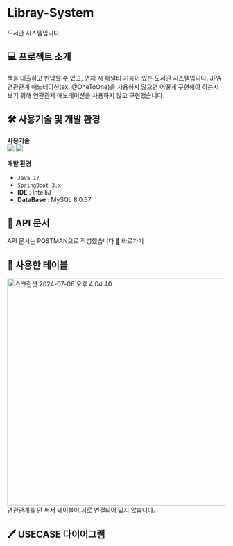 # Libray-System
도서관 시스템입니다.
## 💻 프로젝트 소개
<p>책을 대출하고 반납할 수 있고, 연체 시 패널티 기능이 있는 도서관 시스템입니다. JPA 연관관계 애노테이션(ex. @OneToOne)을 사용하지 않으면 어떻게 구현해야 하는지 보기 위해 연관관계 애노테이션을 사용하지 않고 구현했습니다.</p>
<h2>🛠️ 사용기술 및 개발 환경</h2>
<p><b>사용기술</b><br><img src="https://img.shields.io/badge/Spring Boot-6DB33F?style=flat-square&logo=springboot&logoColor=white"/> <img src="https://img.shields.io/badge/MySQL-4479A1?style=flat-square&logo=mysql&logoColor=white"/>

<b>개발 환경</b>

- ```Java 17```
- ```SpringBoot 3.x```
- **IDE** : IntelliJ
- **DataBase** : MySQL 8.0.37</p>
## 📄 API 문서
API 문서는 POSTMAN으로 작성했습니다 🔗 <a herf=https://documenter.getpostman.com/view/29104791/2sA3e1AV4E traget='_blank'>바로가기</a>

## 📂 사용한 테이블
<img width="523" alt="스크린샷 2024-07-06 오후 4 04 40" src="https://github.com/seohee-P/Library-System/assets/86008429/9936e6aa-3e53-4b2f-8bdf-a7f037491a2e">
<br> 연관관계를 안 써서 테이블이 서로 연결되어 있지 않습니다.

## 🖊️ USECASE 다이어그램


